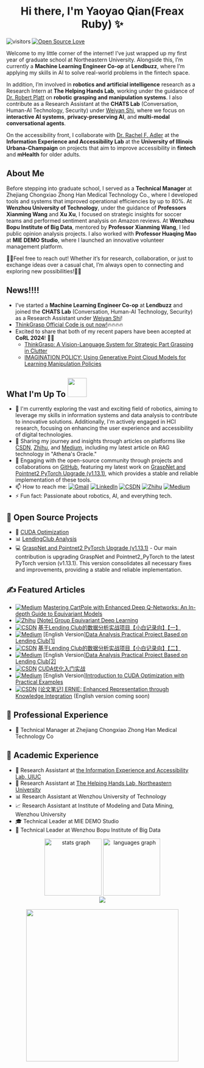<h1 align="center">Hi there, I'm Yaoyao Qian(Freax Ruby) ✨</h1>


![visitors](https://visitor-badge.laobi.icu/badge?page_id=H-Freax.H-Freax)
[![Open Source Love](https://badges.frapsoft.com/os/v1/open-source.svg?v=102)](https://github.com/H-Freax)


Welcome to my little corner of the internet! I’ve just wrapped up my first year of graduate school at Northeastern University. Alongside this, I’m currently a **Machine Learning Engineer Co-op** at **Lendbuzz**, where I’m applying my skills in AI to solve real-world problems in the fintech space.

In addition, I’m involved in **robotics and artificial intelligence** research as a Research Intern at **The Helping Hands Lab**, working under the guidance of [Dr. Robert Platt](https://www2.ccs.neu.edu/research/helpinghands/people/) on **robotic grasping and manipulation systems**. I also contribute as a Research Assistant at the **CHATS Lab** (Conversation, Human-AI Technology, Security) under [Weiyan Shi](https://wyshi.github.io/), where we focus on **interactive AI systems**, **privacy-preserving AI**, and **multi-modal conversational agents**.

On the accessibility front, I collaborate with [Dr. Rachel F. Adler](http://rachelfadler.com) at the **Information Experience and Accessibility Lab** at the **University of Illinois Urbana-Champaign** on projects that aim to improve accessibility in **fintech** and **mHealth** for older adults.


## About Me

Before stepping into graduate school, I served as a **Technical Manager** at Zhejiang Chongxiao Zhong Han Medical Technology Co., where I developed tools and systems that improved operational efficiencies by up to 80%. At **Wenzhou University of Technology**, under the guidance of **Professors Xianming Wang** and **Xu Xu**, I focused on strategic insights for soccer teams and performed sentiment analysis on Amazon reviews. At **Wenzhou Bopu Institute of Big Data**, mentored by **Professor Xianming Wang**, I led public opinion analysis projects. I also worked with **Professor Huaqing Mao** at **MIE DEMO Studio**, where I launched an innovative volunteer management platform.

🌟🌟Feel free to reach out! Whether it’s for research, collaboration, or just to exchange ideas over a casual chat, I’m always open to connecting and exploring new possibilities!🌟🌟


## News!!!!
- I’ve started a **Machine Learning Engineer Co-op** at **Lendbuzz** and joined the **CHATS Lab** (Conversation, Human-AI Technology, Security) as a Research Assistant under [Weiyan Shi](https://wyshi.github.io/)!
- [ThinkGrasp Official Code is out now!](https://github.com/H-Freax/ThinkGrasp)🔥🔥🔥🔥
- Excited to share that both of my recent papers have been accepted at **CoRL 2024**! 🌟🌟
  - [ThinkGrasp: A Vision-Language System for Strategic Part Grasping in Clutter](https://h-freax.github.io/thinkgrasp_page/)
  - [IMAGINATION POLICY: Using Generative Point Cloud Models for Learning Manipulation Policies](https://haojhuang.github.io/edge_grasp_page/)



## What I'm Up To <img  height=50px src="https://user-images.githubusercontent.com/74038190/226127923-0e8b7792-7b3c-462b-951b-63c96ba1a5af.gif" />

- 🌱 I'm currently exploring the vast and exciting field of robotics, aiming to leverage my skills in information systems and data analysis to contribute to innovative solutions. Additionally, I'm actively engaged in HCI research, focusing on enhancing the user experience and accessibility of digital technologies.
- 📝 Sharing my journey and insights through articles on platforms like [CSDN](https://blog.csdn.net/qq_38155541), [Zhihu](https://www.zhihu.com/people/freax-23/posts), and [Medium](https://medium.com/@limyoonaxi), including my latest article on RAG technology in "Athena's Oracle."
- 🚀 Engaging with the open-source community through projects and collaborations on [GitHub](https://github.com/H-Freax), featuring my latest work on [GraspNet and Pointnet2 PyTorch Upgrade (v1.13.1)](https://github.com/H-Freax/GraspNet_Pointnet2_PyTorch1.13.1), which provides a stable and reliable implementation of these tools.
- 📫 How to reach me: [![Gmail](https://img.shields.io/badge/Gmail-D14836?style=&logo=gmail&logoColor=white)](mailto:limyoonaxi@gmail.com)  [![LinkedIn](https://img.shields.io/badge/LinkedIn-2d64bc?style=&logo=linkedin&logoColor=white)](https://www.linkedin.com/in/rubyfreax)  [![CSDN](https://img.shields.io/badge/CSDN-c14438?style=&logo=CSDN&logoColor=white)](https://blog.csdn.net/qq_38155541)  [![Zhihu](https://img.shields.io/badge/Zhihu-3982f7?style=&logo=zhihu&logoColor=white)](https://www.zhihu.com/people/freax-23/posts)  [![Medium](https://img.shields.io/badge/Medium-12100E?style=&logo=medium&logoColor=white)](https://medium.com/@limyoonaxi)
- ⚡ Fun fact: Passionate about robotics, AI, and everything tech.

## 🚀 Open Source Projects
- 🌟 [CUDA Optimization](https://github.com/H-Freax/CUDA_optimization)
- 📊 [LendingClub Analysis](https://github.com/H-Freax/lendingclub_analyse)
- 💻 [GraspNet and Pointnet2 PyTorch Upgrade (v1.13.1)](https://github.com/H-Freax/GraspNet_Pointnet2_PyTorch1.13.1) - Our main contribution is upgrading GraspNet and Pointnet2_PyTorch to the latest PyTorch version (v1.13.1). This version consolidates all necessary fixes and improvements, providing a stable and reliable implementation.

## ✍️ Featured Articles
-  [![Medium](https://img.shields.io/badge/Medium-12100E?style=&logo=medium&logoColor=white)](https://medium.com/@limyoonaxi) [Mastering CartPole with Enhanced Deep Q-Networks: An In-depth Guide to Equivariant Models](https://medium.com/@limyoonaxi/mastering-cartpole-with-enhanced-deep-q-networks-an-in-depth-guide-to-equivariant-models-f7600d6118a4)
- [![Zhihu](https://img.shields.io/badge/Zhihu-3982f7?style=&logo=zhihu&logoColor=white)](https://www.zhihu.com/people/freax-23/posts) [[Note] Group Equivariant Deep Learning](https://zhuanlan.zhihu.com/p/672343831)
- [![CSDN](https://img.shields.io/badge/CSDN-c14438?style=&logo=CSDN&logoColor=white)](https://blog.csdn.net/qq_38155541) [基于Lending Club的数据分析实战项目【小白记录向】【一】](https://blog.csdn.net/qq_38155541/article/details/116264591?spm=1001.2014.3001.5501)
- [![Medium](https://img.shields.io/badge/Medium-12100E?style=&logo=medium&logoColor=white)](https://medium.com/@limyoonaxi) [English Version][Data Analysis Practical Project Based on Lending Club[1]](https://medium.com/@limyoonaxi/data-analysis-practical-project-based-on-lending-club-1-ad54eb08c550)
- [![CSDN](https://img.shields.io/badge/CSDN-c14438?style=&logo=CSDN&logoColor=white)](https://blog.csdn.net/qq_38155541) [基于Lending Club的数据分析实战项目【小白记录向】【二】](https://blog.csdn.net/qq_38155541/article/details/116266160?spm=1001.2014.3001.5502) 
- [![Medium](https://img.shields.io/badge/Medium-12100E?style=&logo=medium&logoColor=white)](https://medium.com/@limyoonaxi) [English Version][Data Analysis Practical Project Based on Lending Club[2]](https://medium.com/@limyoonaxi/data-analysis-practical-project-based-on-lending-club-2-305476466f4b)
- [![CSDN](https://img.shields.io/badge/CSDN-c14438?style=&logo=CSDN&logoColor=white)](https://blog.csdn.net/qq_38155541) [CUDA优化入门实战](https://blog.csdn.net/qq_38155541/category_11755621.html)
- [![Medium](https://img.shields.io/badge/Medium-12100E?style=&logo=medium&logoColor=white)](https://medium.com/@limyoonaxi) [English Version][Introduction to CUDA Optimization with Practical Examples](https://medium.com/@limyoonaxi/introduction-to-cuda-optimization-with-practical-examples-707e5b06bef8)
- [![CSDN](https://img.shields.io/badge/CSDN-c14438?style=&logo=CSDN&logoColor=white)](https://blog.csdn.net/qq_38155541) [[论文笔记] ERNIE: Enhanced Representation through Knowledge Integration](https://blog.csdn.net/qq_38155541/article/details/119236945?spm=1001.2014.3001.5502) (English version coming soon)

## 💼 Professional Experience
- 🏥 Technical Manager at Zhejiang Chongxiao Zhong Han Medical Technology Co


## 🔬 Academic Experience
- 🤖 Research Assistant at [the Information Experience and Accessibility Lab, UIUC](https://infoaccesslab.web.illinois.edu/)
- 🤖 Research Assistant at [The Helping Hands Lab, Northeastern University](https://www2.ccs.neu.edu/research/helpinghands/)
- 📊 Research Assistant at Wenzhou University of Technology
- 📈 Research Assistant at Institute of Modeling and Data Mining, Wenzhou University
- 🎓 Technical Leader at MIE DEMO Studio
- 📰 Technical Leader at Wenzhou Bopu Institute of Big Data

<div align="center">
  <img src="https://github-readme-stats-69lu-h-freaxs-projects.vercel.app/api?username=H-Freax&hide_title=false&hide_rank=false&show_icons=true&include_all_commits=true&count_private=true&disable_animations=false&theme=radical&locale=en&hide_border=false" height="150" alt="stats graph"  />
  <img src="https://github-readme-stats-69lu-h-freaxs-projects.vercel.app/api/top-langs?username=H-Freax&locale=en&hide_title=false&layout=compact&card_width=320&langs_count=5&theme=radical&hide_border=false" height="150" alt="languages graph"  />
</div>

<div align="center">
  <img src="https://profile-counter.glitch.me/H-Freax/count.svg?"  />
</div>

<br clear="both">

<div align="center">
  <img height="400" src="https://user-images.githubusercontent.com/74038190/225813708-98b745f2-7d22-48cf-9150-083f1b00d6c9.gif"  />
</div>

